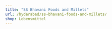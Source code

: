 ```yaml
---
title: "SS Bhavani Foods and Millets"
url: /hyderabad/ss-bhavani-foods-and-millets/
shop: Lebensmittel
---
```

